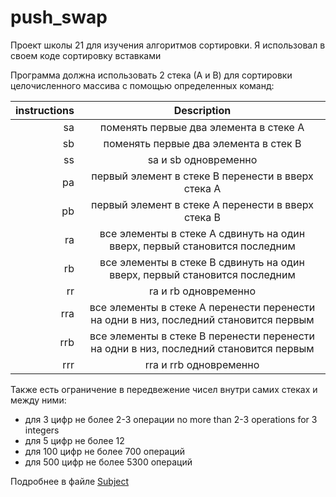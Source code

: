 # push_swap

Проект школы 21 для изучения алгоритмов сортировки. Я использовал в своем коде сортировку вставками

Программа должна использовать 2 стека (А и В) для сортировки целочисленного массива с помощью определенных команд:

|instructions	|Description
|----:|:----:|
|sa	| поменять первые два элемента в стеке А
|sb	| поменять первые два элемента в стек В 
|ss	| sa и sb  одновременно 
|pa	| первый элемент в стеке В перенести в вверх стека А 
|pb	| первый элемент в стеке А перенести в вверх стека В 
|ra	| все элементы в стеке А сдвинуть на один вверх, первый становится последним
|rb	| все элементы в стеке В сдвинуть на один вверх, первый становится последним 
|rr	| ra и rb одновременно 
|rra| все элементы в стеке А перенести перенести на одни в низ, последний становится первым 
|rrb| все элементы в стеке B перенести перенести на одни в низ, последний становится первым 
|rrr| rra и rrb одновременно 

Также есть ограничение в передвежение чисел внутри самих стеках и между ними:

- для 3 цифр не более 2-3 операции no more than 2-3 operations for 3 integers
- для 5 цифр не более 12
- для 100 цифр не более 700 операций
- для 500 цифр не более 5300 операций

Подробнее в файле [Subject](https://github.com/Timur17/push_swap/blob/master/subject_push_swap.en.pdf)
